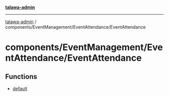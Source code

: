 [**talawa-admin**](../../../../README.md)

***

[talawa-admin](../../../../modules.md) / components/EventManagement/EventAttendance/EventAttendance

# components/EventManagement/EventAttendance/EventAttendance

## Functions

- [default](functions/default.md)
